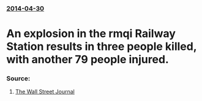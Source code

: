### [2014-04-30](/news/2014/04/30/index.md)

# An explosion in the rmqi Railway Station results in three people killed, with another 79 people injured. 




### Source:

1. [The Wall Street Journal](http://online.wsj.com/news/articles/SB10001424052702303948104579533541934838878)
